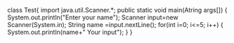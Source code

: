 
class Test{
import java.util.Scanner.*;
public static void main(Atring args[])
      {
      System.out.println("Enter your name");
      Scanner input=new Scanner(System.in);
      String name =input.nextLine();
  for(int i=0; i<=5; i++)
  {     System.out.println(name+" Your input");
      }
}
